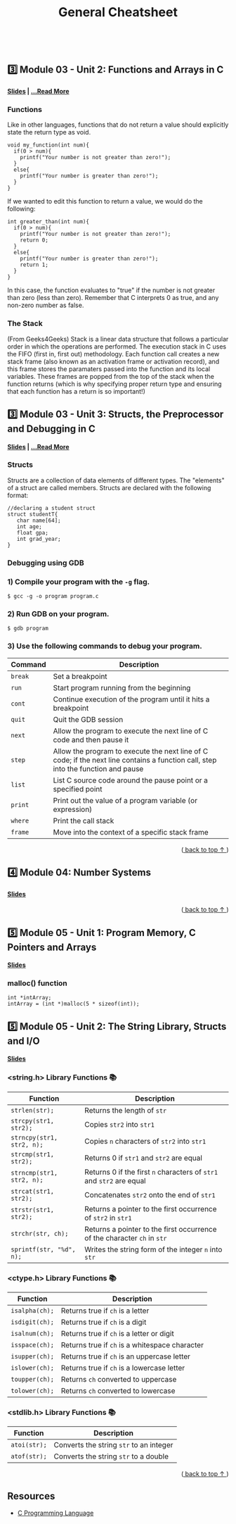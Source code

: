 <div align="center">
  <!-- <img src="" alt="Fred Schuck" /> -->
  <h1>General Cheatsheet</h1>
  <br><br><br>
</div>      



<!--
******************************************************************************************** 
            MODULE 3 
******************************************************************************************** 
-->
## 3️⃣ Module 03 - Unit 2: Functions and Arrays in C
#### [Slides](Module3/Unit2/slides/) | [...Read More](Module3) 
 <!-- [Notes]() | [Resources]() -->
### Functions
Like in other languages, functions that do not return a value should explicitly state the return type as void.
```
void my_function(int num){
  if(0 > num){
    printf("Your number is not greater than zero!");
  }
  else{
    printf("Your number is greater than zero!");
  }
}
```
If we wanted to edit this function to return a value, we would do the following:
```
int greater_than(int num){
  if(0 > num){
    printf("Your number is not greater than zero!");
    return 0;
  }
  else{
    printf("Your number is greater than zero!");
    return 1;
  }
}
```
In this case, the function evaluates to "true" if the number is not greater than zero (less than zero). Remember that C interprets 0 as true, and any non-zero number as false.

### The Stack
(From Geeks4Geeks) Stack is a linear data structure that follows a particular order in which the operations are performed.
The execution stack in C uses the FIFO (first in, first out) methodology.
Each function call creates a new stack frame (also known as an activation frame or activation record), and this frame stores the paramaters passed into the function and its local variables. These frames are popped from the top of the stack when the function returns (which is why specifying proper return type and ensuring that each function has a return is so important!)

## 3️⃣ Module 03 - Unit 3: Structs, the Preprocessor and Debugging in C
#### [Slides](Module3/Unit3/slides/) | [...Read More](Module3) 
### Structs
Structs are a collection of data elements of different types. The "elements" of a struct are called members.
Structs are declared with the following format:
```
//declaring a student struct
struct studentT{
   char name[64];
   int age;
   float gpa;
   int grad_year;
}

```

### Debugging using GDB
### 1) Compile your program with the `-g` flag.
```
$ gcc -g -o program program.c
```
### 2) Run GDB on your program.
```
$ gdb program
```
### 3) Use the following commands to debug your program.

| Command   | Description                                                     |
|-----------|-----------------------------------------------------------------|
| `break`   | Set a breakpoint                                                |
| `run`     | Start program running from the beginning                       |
| `cont`    | Continue execution of the program until it hits a breakpoint    |
| `quit`    | Quit the GDB session                                           |
| `next`    | Allow the program to execute the next line of C code and then pause it |
| `step`    | Allow the program to execute the next line of C code; if the next line contains a function call, step into the function and pause |
| `list`    | List C source code around the pause point or a specified point |
| `print`   | Print out the value of a program variable (or expression)      |
| `where`   | Print the call stack                                           |
| `frame`   | Move into the context of a specific stack frame                |

<p align="right">(<a href="#readme-top"> back to top ↑ </a>)</p>





<!--
******************************************************************************************** 
            MODULE 4 
******************************************************************************************** 
-->
## 4️⃣ Module 04: Number Systems
#### [Slides](Module4/slides/) 


<p align="right">(<a href="#readme-top"> back to top ↑ </a>)</p>



<!--
******************************************************************************************** 
            MODULE 5 
******************************************************************************************** 
-->
## 5️⃣ Module 05 - Unit 1: Program Memory, C Pointers and Arrays
#### [Slides](Module5/Unit1/slides/)

### malloc() function
```
int *intArray;
intArray = (int *)malloc(5 * sizeof(int));
```

## 5️⃣ Module 05 - Unit 2: The String Library, Structs and I/O
#### [Slides](Module5/Unit2/slides/)

### <string.h> Library Functions 📚
| Function               | Description                                                         |
|------------------------|---------------------------------------------------------------------|
| `strlen(str);`         | Returns the length of `str`                                        |
| `strcpy(str1, str2);`  | Copies `str2` into `str1`                                           |
| `strncpy(str1, str2, n);` | Copies `n` characters of `str2` into `str1`                     |
| `strcmp(str1, str2);` | Returns 0 if `str1` and `str2` are equal                           |
| `strncmp(str1, str2, n);` | Returns 0 if the first `n` characters of `str1` and `str2` are equal |
| `strcat(str1, str2);` | Concatenates `str2` onto the end of `str1`                        |
| `strstr(str1, str2);` | Returns a pointer to the first occurrence of `str2` in `str1`     |
| `strchr(str, ch);`    | Returns a pointer to the first occurrence of the character `ch` in `str` |
| `sprintf(str, "%d", n);` | Writes the string form of the integer `n` into `str`           |


### <ctype.h> Library Functions 📚
| Function        | Description                                      |
|-----------------|--------------------------------------------------|
| `isalpha(ch);` | Returns true if `ch` is a letter                 |
| `isdigit(ch);` | Returns true if `ch` is a digit                  |
| `isalnum(ch);` | Returns true if `ch` is a letter or digit        |
| `isspace(ch);` | Returns true if `ch` is a whitespace character   |
| `isupper(ch);` | Returns true if `ch` is an uppercase letter     |
| `islower(ch);` | Returns true if `ch` is a lowercase letter     |
| `toupper(ch);` | Returns `ch` converted to uppercase             |
| `tolower(ch);` | Returns `ch` converted to lowercase             |


### <stdlib.h> Library Functions 📚
| Function         | Description                             |
|------------------|-----------------------------------------|
| `atoi(str);`     | Converts the string `str` to an integer |
| `atof(str);`     | Converts the string `str` to a double  |

<p align="right">(<a href="#readme-top"> back to top ↑ </a>)</p>

## Resources
- [C Programming Language](https://en.wikipedia.org/wiki/C_(programming_language))


